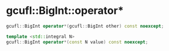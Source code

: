 # gcufl::BigInt::operator*
```cpp
gcufl::BigInt operator*(gcufl::BigInt other) const noexcept;

template <std::integral N>
gcufl::BigInt operator*(const N value) const noexcept;
```
